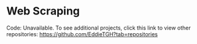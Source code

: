 # Web Scraping
Code: Unavailable. 
To see additional projects, click this link to view other repositories: https://github.com/EddieTGH?tab=repositories
